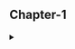 ## Chapter-1
<details>
  <summary> </summary>
  
  ### Installation
  > - [Click Here](https://www.oracle.com/java/technologies/javase/javase-jdk8-downloads.html#license-lightbox)
  ### IDE
  > - [Eclipse](https://www.eclipse.org/downloads/packages/)
  > - [STS](https://spring.io/tools)

  ### Java Docs Home Page
  > - [Click Here](https://docs.oracle.com/javase/8/)

  ### API Reference
  > - [Click Here](https://docs.oracle.com/javase/8/docs/api/index.html)

  ### Learning Path
  > - [tutorial Learning Paths](https://docs.oracle.com/javase/tutorial/tutorialLearningPaths.html)
</details
